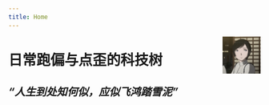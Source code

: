 ```yaml
---
title: Home
---
```



[<img src="kk.png" style="max-width:15%;min-width:40px;float:right;" />](https://github.com/glidis)

# 日常跑偏与点歪的科技树

## _“人生到处知何似，应似飞鸿踏雪泥”_


